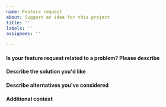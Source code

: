 ```yaml
---
name: Feature request
about: Suggest an idea for this project
title: ''
labels: ''
assignees: ''

---
```


#### Is your feature request related to a problem? Please describe

<!-- A clear and concise description of what the problem is. Ex. I'm always frustrated when [...] -->

#### Describe the solution you'd like

<!-- A clear and concise description of what you want to happen. -->

#### Describe alternatives you've considered

<!-- A clear and concise description of any alternative solutions or features you've considered. -->

#### Additional context

<!-- Add any other context or screenshots about the feature request here. -->
